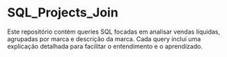 # SQL_Projects_Join
Este repositório contém queries SQL focadas em analisar vendas líquidas, agrupadas por marca e descrição da marca. Cada query inclui uma explicação detalhada para facilitar o entendimento e o aprendizado.
